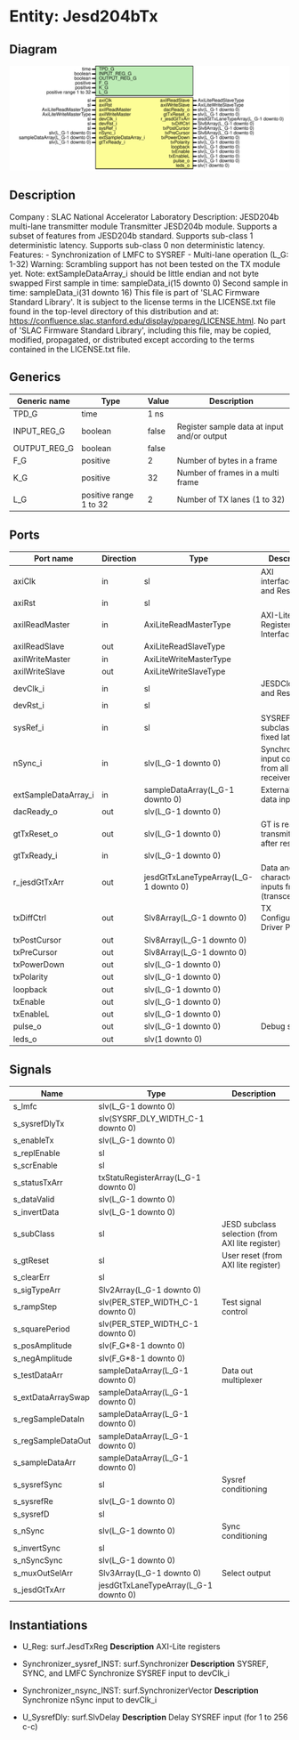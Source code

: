 # Entity: Jesd204bTx

## Diagram

![Diagram](Jesd204bTx.svg "Diagram")
## Description

Company    : SLAC National Accelerator Laboratory
Description: JESD204b multi-lane transmitter module
             Transmitter JESD204b module.
             Supports a subset of features from JESD204b standard.
             Supports sub-class 1 deterministic latency.
             Supports sub-class 0 non deterministic latency.
             Features:
             - Synchronization of LMFC to SYSREF
             - Multi-lane operation (L_G: 1-32)
         Warning: Scrambling support has not been tested on the TX module yet.
         Note: extSampleDataArray_i should be little endian and not byte swapped
               First sample in time:  sampleData_i(15 downto 0)
               Second sample in time: sampleData_i(31 downto 16)
This file is part of 'SLAC Firmware Standard Library'.
It is subject to the license terms in the LICENSE.txt file found in the
top-level directory of this distribution and at:
   https://confluence.slac.stanford.edu/display/ppareg/LICENSE.html.
No part of 'SLAC Firmware Standard Library', including this file,
may be copied, modified, propagated, or distributed except according to
the terms contained in the LICENSE.txt file.
## Generics

| Generic name | Type                   | Value | Description                                  |
| ------------ | ---------------------- | ----- | -------------------------------------------- |
| TPD_G        | time                   | 1 ns  |                                              |
| INPUT_REG_G  | boolean                | false | Register sample data at input and/or output  |
| OUTPUT_REG_G | boolean                | false |                                              |
| F_G          | positive               | 2     | Number of bytes in a frame                   |
| K_G          | positive               | 32    | Number of frames in a multi frame            |
| L_G          | positive range 1 to 32 | 2     | Number of TX lanes (1 to 32)                 |
## Ports

| Port name            | Direction | Type                                  | Description                                       |
| -------------------- | --------- | ------------------------------------- | ------------------------------------------------- |
| axiClk               | in        | sl                                    | AXI interfaceClocks and Resets                    |
| axiRst               | in        | sl                                    |                                                   |
| axilReadMaster       | in        | AxiLiteReadMasterType                 | AXI-Lite Register Interface                       |
| axilReadSlave        | out       | AxiLiteReadSlaveType                  |                                                   |
| axilWriteMaster      | in        | AxiLiteWriteMasterType                |                                                   |
| axilWriteSlave       | out       | AxiLiteWriteSlaveType                 |                                                   |
| devClk_i             | in        | sl                                    | JESDClocks and Resets                             |
| devRst_i             | in        | sl                                    |                                                   |
| sysRef_i             | in        | sl                                    | SYSREF for subclass 1 fixed latency               |
| nSync_i              | in        | slv(L_G-1 downto 0)                   | Synchronization input combined from all receivers |
| extSampleDataArray_i | in        | sampleDataArray(L_G-1 downto 0)       | External sample data input                        |
| dacReady_o           | out       | slv(L_G-1 downto 0)                   |                                                   |
| gtTxReset_o          | out       | slv(L_G-1 downto 0)                   | GT is ready to transmit data after reset          |
| gtTxReady_i          | in        | slv(L_G-1 downto 0)                   |                                                   |
| r_jesdGtTxArr        | out       | jesdGtTxLaneTypeArray(L_G-1 downto 0) | Data and character inputs from GT (transceivers)  |
| txDiffCtrl           | out       | Slv8Array(L_G-1 downto 0)             | TX Configurable Driver Ports                      |
| txPostCursor         | out       | Slv8Array(L_G-1 downto 0)             |                                                   |
| txPreCursor          | out       | Slv8Array(L_G-1 downto 0)             |                                                   |
| txPowerDown          | out       | slv(L_G-1 downto 0)                   |                                                   |
| txPolarity           | out       | slv(L_G-1 downto 0)                   |                                                   |
| loopback             | out       | slv(L_G-1 downto 0)                   |                                                   |
| txEnable             | out       | slv(L_G-1 downto 0)                   |                                                   |
| txEnableL            | out       | slv(L_G-1 downto 0)                   |                                                   |
| pulse_o              | out       | slv(L_G-1 downto 0)                   | Debug signals                                     |
| leds_o               | out       | slv(1 downto 0)                       |                                                   |
## Signals

| Name               | Type                                  | Description                                      |
| ------------------ | ------------------------------------- | ------------------------------------------------ |
| s_lmfc             | slv(L_G-1 downto 0)                   |                                                  |
| s_sysrefDlyTx      | slv(SYSRF_DLY_WIDTH_C-1 downto 0)     |                                                  |
| s_enableTx         | slv(L_G-1 downto 0)                   |                                                  |
| s_replEnable       | sl                                    |                                                  |
| s_scrEnable        | sl                                    |                                                  |
| s_statusTxArr      | txStatuRegisterArray(L_G-1 downto 0)  |                                                  |
| s_dataValid        | slv(L_G-1 downto 0)                   |                                                  |
| s_invertData       | slv(L_G-1 downto 0)                   |                                                  |
| s_subClass         | sl                                    | JESD subclass selection (from AXI lite register) |
| s_gtReset          | sl                                    | User reset (from AXI lite register)              |
| s_clearErr         | sl                                    |                                                  |
| s_sigTypeArr       | Slv2Array(L_G-1 downto 0)             |                                                  |
| s_rampStep         | slv(PER_STEP_WIDTH_C-1 downto 0)      | Test signal control                              |
| s_squarePeriod     | slv(PER_STEP_WIDTH_C-1 downto 0)      |                                                  |
| s_posAmplitude     | slv(F_G*8-1 downto 0)                 |                                                  |
| s_negAmplitude     | slv(F_G*8-1 downto 0)                 |                                                  |
| s_testDataArr      | sampleDataArray(L_G-1 downto 0)       | Data out multiplexer                             |
| s_extDataArraySwap | sampleDataArray(L_G-1 downto 0)       |                                                  |
| s_regSampleDataIn  | sampleDataArray(L_G-1 downto 0)       |                                                  |
| s_regSampleDataOut | sampleDataArray(L_G-1 downto 0)       |                                                  |
| s_sampleDataArr    | sampleDataArray(L_G-1 downto 0)       |                                                  |
| s_sysrefSync       | sl                                    | Sysref conditioning                              |
| s_sysrefRe         | slv(L_G-1 downto 0)                   |                                                  |
| s_sysrefD          | sl                                    |                                                  |
| s_nSync            | slv(L_G-1 downto 0)                   | Sync conditioning                                |
| s_invertSync       | sl                                    |                                                  |
| s_nSyncSync        | slv(L_G-1 downto 0)                   |                                                  |
| s_muxOutSelArr     | Slv3Array(L_G-1 downto 0)             | Select output                                    |
| s_jesdGtTxArr      | jesdGtTxLaneTypeArray(L_G-1 downto 0) |                                                  |
## Instantiations

- U_Reg: surf.JesdTxReg
**Description**
AXI-Lite registers

- Synchronizer_sysref_INST: surf.Synchronizer
**Description**
SYSREF, SYNC, and LMFC
Synchronize SYSREF input to devClk_i

- Synchronizer_nsync_INST: surf.SynchronizerVector
**Description**
Synchronize nSync input to devClk_i

- U_SysrefDly: surf.SlvDelay
**Description**
Delay SYSREF input (for 1 to 256 c-c)


